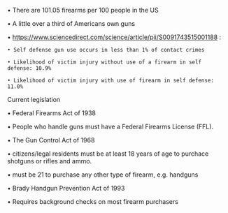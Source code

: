 • There are 101.05 firearms per 100 people in the US

• A little over a third of Americans own guns

• https://www.sciencedirect.com/science/article/pii/S0091743515001188 :

    • Self defense gun use occurs in less than 1% of contact crimes
    
    • Likelihood of victim injury without use of a firearm in self defense: 10.9%
    
    • Likelihood of victim injury with use of firearm in self defense: 11.0%

Current legislation

• Federal Firearms Act of 1938

  • People who handle guns must have a Federal Firearms License (FFL).

• The Gun Control Act of 1968

  • citizens/legal residents must be at least 18 years of age to purchace shotguns or rifles and ammo.
  
  • must be 21 to purchase any other type of firearm, e.g. handguns

• Brady Handgun Prevention Act of 1993

  • Requires background checks on most firearm purchasers
  

